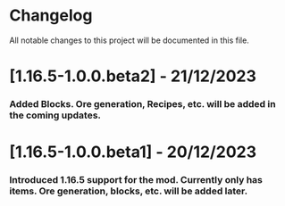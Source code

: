# Changelog

All notable changes to this project will be documented in this file.

# [1.16.5-1.0.0.beta2] - 21/12/2023

### Added Blocks. Ore generation, Recipes, etc. will be added in the coming updates.

# [1.16.5-1.0.0.beta1] - 20/12/2023

### Introduced 1.16.5 support for the mod. Currently only has items. Ore generation, blocks, etc. will be added later.